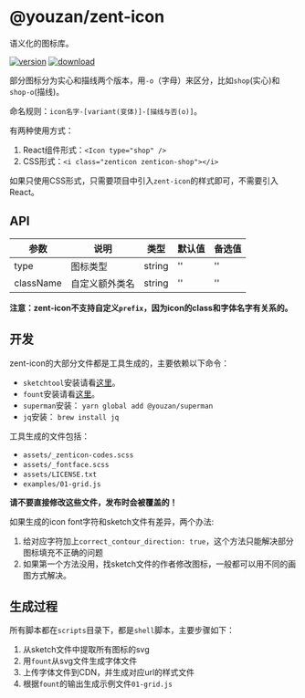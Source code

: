# @youzan/zent-icon

语义化的图标库。

[![version][version-image]][download-url]
[![download][download-image]][download-url]

[version-image]: http://npm.qima-inc.com/badge/v/@youzan/zent-icon.svg?style=flat-square
[download-image]: http://npm.qima-inc.com/badge/d/@youzan/zent-icon.svg?style=flat-square
[download-url]: http://npm.qima-inc.com/package/@youzan/zent-icon

部分图标分为实心和描线两个版本，用`-o`（字母）来区分，比如`shop`(实心)和`shop-o`(描线)。

命名规则：`icon名字-[variant(变体)]-[描线与否(o)]`。

有两种使用方式：

1. React组件形式：`<Icon type="shop" />`
2. CSS形式：`<i class="zenticon zenticon-shop"></i>`

如果只使用CSS形式，只需要项目中引入`zent-icon`的样式即可，不需要引入React。

## API

| 参数 | 说明 | 类型 | 默认值 | 备选值 |
|------|------|------|--------|--------|
| type | 图标类型 | string | '' | '' |
| className | 自定义额外类名 | string | '' | '' |

**注意：zent-icon不支持自定义`prefix`，因为icon的class和字体名字有关系的。**

## 开发

zent-icon的大部分文件都是工具生成的，主要依赖以下命令：

* `sketchtool`安装请看[这里](https://www.sketchapp.com/tool/)。
* `fount`安装请看[这里](http://gitlab.qima-inc.com/fe/fount)。
* `superman`安装： `yarn global add @youzan/superman`
* `jq`安装： `brew install jq`

工具生成的文件包括：

* `assets/_zenticon-codes.scss`
* `assets/_fontface.scss`
* `assets/LICENSE.txt`
* `examples/01-grid.js`

**请不要直接修改这些文件，发布时会被覆盖的！**

如果生成的icon font字符和sketch文件有差异，两个办法:

1. 给对应字符加上`correct_contour_direction: true`，这个方法只能解决部分图标填充不正确的问题
2. 如果第一个方法没用，找sketch文件的作者修改图标，一般都可以用不同的画图方式解决。

## 生成过程

所有脚本都在`scripts`目录下，都是`shell`脚本，主要步骤如下：

1. 从sketch文件中提取所有图标的svg
2. 用`fount`从svg文件生成字体文件
3. 上传字体文件到CDN，并生成对应url的样式文件
4. 根据`fount`的输出生成示例文件`01-grid.js`

